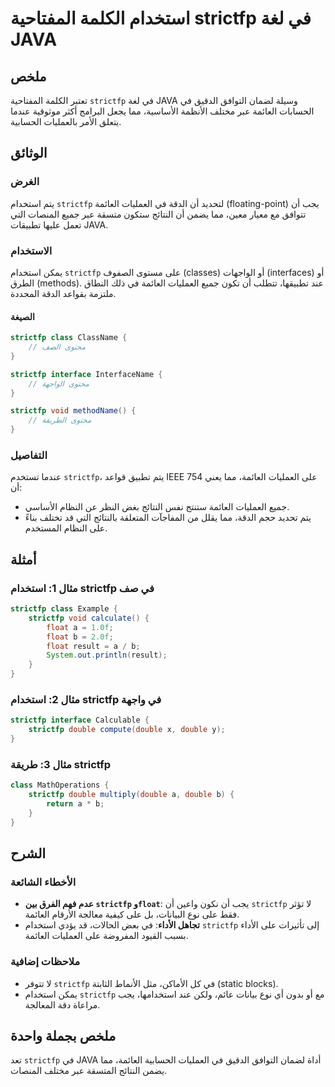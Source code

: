 <!--
Meta Description: # استخدام الكلمة المفتاحية strictfp في لغة JAVA ## ملخص تعتبر الكلمة المفتاحية `strictfp` في لغة JAVA وسيلة لضمان التوافق الدقيق في الحسابات العائمة ع...
Meta Keywords: strictfp, java, العائمة, استخدام, على
-->

# استخدام الكلمة المفتاحية strictfp في لغة JAVA

## ملخص
تعتبر الكلمة المفتاحية `strictfp` في لغة JAVA وسيلة لضمان التوافق الدقيق في الحسابات العائمة عبر مختلف الأنظمة الأساسية، مما يجعل البرامج أكثر موثوقية عندما يتعلق الأمر بالعمليات الحسابية.

## الوثائق
### الغرض
يتم استخدام `strictfp` لتحديد أن الدقة في العمليات العائمة (floating-point) يجب أن تتوافق مع معيار معين، مما يضمن أن النتائج ستكون متسقة عبر جميع المنصات التي تعمل عليها تطبيقات JAVA.

### الاستخدام
يمكن استخدام `strictfp` على مستوى الصفوف (classes) أو الواجهات (interfaces) أو الطرق (methods). عند تطبيقها، تتطلب أن تكون جميع العمليات العائمة في ذلك النطاق ملتزمة بقواعد الدقة المحددة.

#### الصيغة
```java
strictfp class ClassName {
    // محتوى الصف
}

strictfp interface InterfaceName {
    // محتوى الواجهة
}

strictfp void methodName() {
    // محتوى الطريقة
}
```

### التفاصيل
عندما تستخدم `strictfp`، يتم تطبيق قواعد IEEE 754 على العمليات العائمة، مما يعني أن:
- جميع العمليات العائمة ستنتج نفس النتائج بغض النظر عن النظام الأساسي.
- يتم تحديد حجم الدقة، مما يقلل من المفاجآت المتعلقة بالنتائج التي قد تختلف بناءً على النظام المستخدم.

## أمثلة
### مثال 1: استخدام strictfp في صف
```java
strictfp class Example {
    strictfp void calculate() {
        float a = 1.0f;
        float b = 2.0f;
        float result = a / b;
        System.out.println(result);
    }
}
```

### مثال 2: استخدام strictfp في واجهة
```java
strictfp interface Calculable {
    strictfp double compute(double x, double y);
}
```

### مثال 3: طريقة strictfp
```java
class MathOperations {
    strictfp double multiply(double a, double b) {
        return a * b;
    }
}
```

## الشرح
### الأخطاء الشائعة
- **عدم فهم الفرق بين `strictfp` و`float`**: يجب أن نكون واعين أن `strictfp` لا تؤثر فقط على نوع البيانات، بل على كيفية معالجة الأرقام العائمة.
- **تجاهل الأداء**: في بعض الحالات، قد يؤدي استخدام `strictfp` إلى تأثيرات على الأداء بسبب القيود المفروضة على العمليات العائمة.

### ملاحظات إضافية
- لا تتوفر `strictfp` في كل الأماكن، مثل الأنماط الثابتة (static blocks).
- يمكن استخدام `strictfp` مع أو بدون أي نوع بيانات عائم، ولكن عند استخدامها، يجب مراعاة دقة المعالجة.

## ملخص بجملة واحدة
تعد `strictfp` في JAVA أداة لضمان التوافق الدقيق في العمليات الحسابية العائمة، مما يضمن النتائج المتسقة عبر مختلف المنصات.